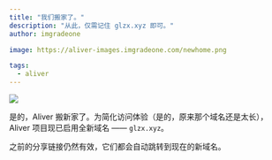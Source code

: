 ```yaml
---
title: "我们搬家了。"
description: "从此，仅需记住 glzx.xyz 即可。"
author: imgradeone

image: https://aliver-images.imgradeone.com/newhome.png

tags:
  - aliver
---
```


![](https://aliver-images.imgradeone.com/newhome-2x.png)

是的，Aliver 搬新家了。为简化访问体验（是的，原来那个域名还是太长），Aliver 项目现已启用全新域名 —— `glzx.xyz`。

之前的分享链接仍然有效，它们都会自动跳转到现在的新域名。

